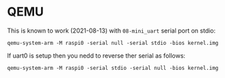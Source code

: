 # QEMU

This is known to work (2021-08-13) with `08-mini_uart` serial port on stdio:
```
qemu-system-arm -M raspi0 -serial null -serial stdio -bios kernel.img
```

If uart0 is setup then you nedd to reverse ther serial as follows:
```
qemu-system-arm -M raspi0 -serial stdio -serial null -bios kernel.img

```
